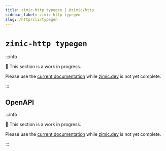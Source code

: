 ```yaml
---
title: zimic-http typegen | @zimic/http
sidebar_label: zimic-http typegen
slug: /http/cli/typegen
---
```


# `zimic-http typegen`

:::info

🚧 This section is a work in progress.

Please use the [current documentation](https://github.com/zimicjs/zimic/wiki) while [zimic.dev](/) is not yet complete.

:::

## OpenAPI

:::info

🚧 This section is a work in progress.

Please use the [current documentation](https://github.com/zimicjs/zimic/wiki) while [zimic.dev](/) is not yet complete.

:::
